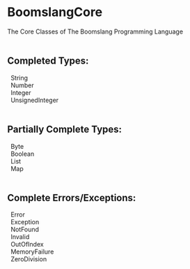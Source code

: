 # BoomslangCore
The Core Classes of The Boomslang Programming Language<br>
<br>
## Completed Types:<br>
&nbsp;&nbsp;String<br>
&nbsp;&nbsp;Number<br>
&nbsp;&nbsp;Integer<br>
&nbsp;&nbsp;UnsignedInteger<br>
<br>
## Partially Complete Types:<br>
&nbsp;&nbsp;Byte<br>
&nbsp;&nbsp;Boolean<br>
&nbsp;&nbsp;List<br>
&nbsp;&nbsp;Map<br>
<br>
## Complete Errors/Exceptions:<br>
&nbsp;&nbsp;Error<br>
&nbsp;&nbsp;Exception<br>
&nbsp;&nbsp;NotFound<br>
&nbsp;&nbsp;Invalid<br>
&nbsp;&nbsp;OutOfIndex<br>
&nbsp;&nbsp;MemoryFailure<br>
&nbsp;&nbsp;ZeroDivision<br>
